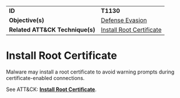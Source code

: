 |||
|---------|------------------------|
|**ID**|**T1130**|
|**Objective(s)**| [Defense Evasion](https://github.com/MAECProject/malware-behaviors/tree/master/defense-evasion)|
|**Related ATT&CK Technique(s)**|[Install Root Certificate](https://attack.mitre.org/techniques/T1130)|


Install Root Certificate
========================
Malware may install a root certificate to avoid warning prompts during certificate-enabled connections. 

See ATT&CK: [**Install Root Certificate**](https://attack.mitre.org/techniques/T1130).